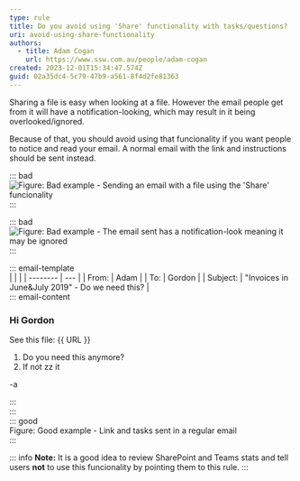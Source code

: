 ```yaml
---
type: rule
title: Do you avoid using 'Share' functionality with tasks/questions?
uri: avoid-using-share-functionality
authors:
  - title: Adam Cogan
    url: https://www.ssw.com.au/people/adam-cogan
created: 2023-12-01T15:34:47.574Z
guid: 02a35dc4-5c79-47b9-a561-8f4d2fe81363
---
```

Sharing a file is easy when looking at a file. However the email people get from it will have a notification-looking, which may result in it being overlooked/ignored.

Because of that, you should avoid using that funcionality if you want people to notice and read your email. A normal email with the link and instructions should be sent instead.

<!--endintro-->

::: bad
![Figure: Bad example - Sending an email with a file using the 'Share' funcionality](share-screenshot.jpg "Figure: Sending an email with a file using the Share funcionality")
:::

::: bad
![Figure: Bad example - The email sent has a notification-look meaning it may be ignored](share-email-screenshot.png "Figure: The email sent has a notification-look meaning it may be ignored")
:::

::: email-template  
|          |     |
| -------- | --- |
| From:      | Adam |
| To:      | Gordon |
| Subject: | "Invoices in June&July 2019" - Do we need this?  |  
::: email-content  

### Hi Gordon  

See this file: {{ URL }}

1. Do you need this anymore?
2. If not zz it

-a

:::  
:::  
::: good  
Figure: Good example - Link and tasks sent in a regular email  
:::

::: info
**Note:** It is a good idea to review SharePoint and Teams stats and tell users **not** to use this funcionality by pointing them to this rule.
:::
